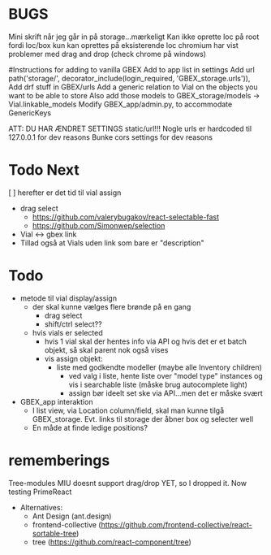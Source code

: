 # BUGS
Mini skrift når jeg går in på storage...mærkeligt
Kan ikke oprette loc på root fordi loc/box kun kan oprettes på eksisterende loc
chromium har vist problemer med drag and drop (check chrome på windows)

#Instructions for adding to vanilla GBEX
Add to app list in settings
Add url path('storage/', decorator_include(login_required, 'GBEX_storage.urls')),
Add drf stuff in GBEX/urls
Add a generic relation to Vial on the objects you want to be able to store
  Also add those models to GBEX_storage/models -> Vial.linkable_models
Modify GBEX_app/admin.py, to accommodate GenericKeys

ATT:
  DU HAR ÆNDRET SETTINGS static/url!!!
  Nogle urls er hardcoded til 127.0.0.1 for dev reasons
  Bunke cors settings for dev reasons

# Todo Next
[ ] herefter er det tid til vial assign
  - drag select
    - https://github.com/valerybugakov/react-selectable-fast
    - https://github.com/Simonwep/selection
  - Vial <-> gbex link
  - Tillad også at Vials uden link som bare er "description" 


# Todo
* metode til vial display/assign
  * der skal kunne vælges flere brønde på en gang
    * drag select
    * shift/ctrl select??
  * hvis vials er selected
    * hvis 1 vial skal der hentes info via API og hvis det er et batch objekt, så skal parent nok også vises
    * vis assign objekt:
      * liste med godkendte modeller (maybe alle Inventory children)
        * ved valg i liste, hente liste over "model type" instances og vis i searchable liste (måske brug autocomplete light)
        * assign bør ideelt set ske via API...men det er måske svært
* GBEX_app interaktion
  * I list view, via Location column/field, skal man kunne tilgå GBEX_storage. Evt. links til storage der åbner box og selecter well
  * En måde at finde ledige positions?


# rememberings
Tree-modules
  MIU doesnt support drag/drop YET, so I dropped it.
  Now testing PrimeReact
  * Alternatives:
    * Ant Design (ant.design)
    * frontend-collective (https://github.com/frontend-collective/react-sortable-tree)
    * tree (https://github.com/react-component/tree)
